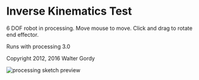 # Inverse Kinematics Test 

6 DOF robot in processing. Move mouse to move. Click and drag to rotate end effector. 

Runs with processing 3.0

Copyright 2012, 2016 Walter Gordy

![processing sketch preview](https://github.com/s4lt3d/IK_Sketch/blob/master/preview.png?raw=true)
